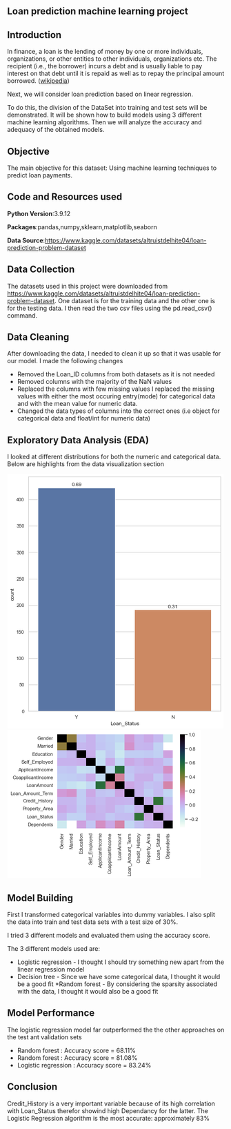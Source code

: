 ## Loan prediction machine learning project

## Introduction

In finance, a loan is the lending of money by one or more individuals, organizations, or other entities to other individuals, organizations etc. The recipient (i.e., the borrower) incurs a debt and is usually liable to pay interest on that debt until it is repaid as well as to repay the principal amount borrowed. ([wikipedia](https://en.wikipedia.org/wiki/Loan))

Next, we will consider loan prediction based on linear regression.

To do this, the division of the DataSet into training and test sets will be demonstrated. It will be shown how to build models using 3 different machine learning algorithms. Then we will analyze the accuracy and adequacy of the obtained models.

## Objective 
 The main objective for this dataset:[](http://localhost:8888/notebooks/Loan%20Prediction%20Project/loan%20prediction%20machine%20learning%20project.ipynb#The-main-objective-for-this-dataset:)
Using machine learning techniques to predict loan payments.

## Code and Resources used

**Python Version**:3.9.12 

**Packages**:pandas,numpy,sklearn,matplotlib,seaborn

**Data Source**:https://www.kaggle.com/datasets/altruistdelhite04/loan-prediction-problem-dataset

## Data Collection
The datasets used in this project were downloaded from https://www.kaggle.com/datasets/altruistdelhite04/loan-prediction-problem-dataset. One dataset is for the training data and the other one is for the testing data. I then read the two csv files using the pd.read_csv() command.

## Data Cleaning
After downloading the data, I needed to clean it up so that it was usable for our model. I made the following changes
* Removed the Loan_ID columns from both datasets as it is not needed
* Removed columns with the majority of the NaN values
* Replaced the columns with few missing values I replaced the missing values with either the most occuring entry(mode) for categorical data and with the mean value for numeric data. 
* Changed the data types of columns into the correct ones (i.e object for categorical data and float/int for numeric data)

## Exploratory Data Analysis (EDA)
I looked at different distributions for both the numeric and categorical data. Below are highlights from the data visualization section

![bar graph](https://github.com/MusaMasango/loan-prediction-machine-learning-project/blob/main/bar%20graph.png)
![corr plot](https://github.com/MusaMasango/loan-prediction-machine-learning-project/blob/main/correlation%20plot.png)

## Model Building 
First I transformed categorical variables into dummy variables. I also split the data into train and test data sets with a test size of 30%. 

I tried 3 different models and evaluated them using the accuracy score.

The 3 different models used are:
* Logistic regression - I thought I should try something new apart from the linear regression model
* Decision tree - Since we have some categorical data, I thought it would be a good fit
*Random forest - By considering the sparsity associated with the data, I thought it would also be a good fit


## Model Performance
The logistic regression model far outperformed the the other approaches on the test ant validation sets
* Random forest : Accuracy score = 68.11%
* Random forest : Accuracy score = 81.08%
* Logistic regression : Accuracy score = 83.24%

## Conclusion
Credit_History is a very important variable because of its high correlation with Loan_Status therefor showind high Dependancy for the latter.
The Logistic Regression algorithm is the most accurate: approximately 83%
